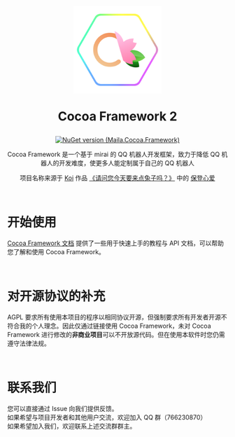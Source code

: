 <h1 align="center">
<img width="200" src="./logo.png" alt="LOGO">

Cocoa Framework 2
</h1>

<div align="center">

[![NuGet version (Maila.Cocoa.Framework)](https://img.shields.io/nuget/v/Maila.Cocoa.Framework.svg?style=flat)](https://www.nuget.org/packages/Maila.Cocoa.Framework/)

Cocoa Framework 是一个基于 mirai 的 QQ 机器人开发框架，致力于降低 QQ 机器人的开发难度，使更多人能定制属于自己的 QQ 机器人

项目名称来源于
[Koi](https://zh.moegirl.org.cn/Koi)
作品
[《请问您今天要来点兔子吗？》](https://zh.moegirl.org.cn/%E8%AF%B7%E9%97%AE%E6%82%A8%E4%BB%8A%E5%A4%A9%E8%A6%81%E6%9D%A5%E7%82%B9%E5%85%94%E5%AD%90%E5%90%97)
中的
[保登心爱](https://zh.moegirl.org.cn/%E4%BF%9D%E7%99%BB%E5%BF%83%E7%88%B1)

</div>
<br>

# 开始使用
[Cocoa Framework 文档](./Docs/index.md) 提供了一些用于快速上手的教程与 API 文档，可以帮助您了解和使用 Cocoa Framework。

<br>

# 对开源协议的补充
AGPL 要求所有使用本项目的程序以相同协议开源，但强制要求所有开发者开源不符合我的个人理念。因此仅通过链接使用 Cocoa Framework，未对 Cocoa Framework 进行修改的**非商业项目**可以不开放源代码。但在使用本软件时您仍需遵守法律法规。

<br>

# 联系我们
您可以直接通过 Issue 向我们提供反馈。  
如果希望与项目开发者和其他用户交流，欢迎加入 QQ 群（766230870）  
如果希望加入我们，欢迎联系上述交流群群主。